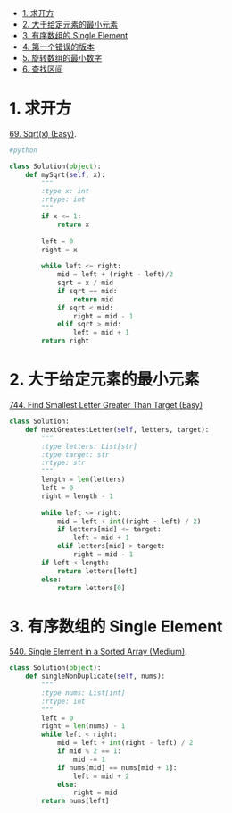 <!-- GFM-TOC -->
* [1. 求开方](#1-求开方)
* [2. 大于给定元素的最小元素](#2-大于给定元素的最小元素)
* [3. 有序数组的 Single Element](#3-有序数组的-single-element)
* [4. 第一个错误的版本](#4-第一个错误的版本)
* [5. 旋转数组的最小数字](#5-旋转数组的最小数字)
* [6. 查找区间](#6-查找区间)
<!-- GFM-TOC -->


# 1. 求开方
[69. Sqrt(x) (Easy)](https://leetcode.com/problems/sqrtx/description/).
```python
#python

class Solution(object):
    def mySqrt(self, x):
        """
        :type x: int
        :rtype: int
        """
        if x <= 1:
            return x
        
        left = 0
        right = x
        
        while left <= right:
            mid = left + (right - left)/2
            sqrt = x / mid
            if sqrt == mid:
                return mid
            if sqrt < mid:
                right = mid - 1
            elif sqrt > mid:
                left = mid + 1
        return right
```


# 2. 大于给定元素的最小元素
[744. Find Smallest Letter Greater Than Target (Easy)](https://leetcode.com/problems/find-smallest-letter-greater-than-target/)

```python
class Solution:
    def nextGreatestLetter(self, letters, target):
        """
        :type letters: List[str]
        :type target: str
        :rtype: str
        """
        length = len(letters)
        left = 0
        right = length - 1
        
        while left <= right:
            mid = left + int((right - left) / 2)
            if letters[mid] <= target:
                left = mid + 1
            elif letters[mid] > target:
                right = mid - 1
        if left < length:
            return letters[left]
        else:
            return letters[0]
```

# 3. 有序数组的 Single Element
[540. Single Element in a Sorted Array (Medium)](https://leetcode.com/problems/single-element-in-a-sorted-array/description/).

```python
class Solution(object):
    def singleNonDuplicate(self, nums):
        """
        :type nums: List[int]
        :rtype: int
        """
        left = 0
        right = len(nums) - 1
        while left < right:
            mid = left + int(right - left) / 2
            if mid % 2 == 1:
                mid -= 1
            if nums[mid] == nums[mid + 1]:
                left = mid + 2
            else:
                right = mid
        return nums[left]
```
